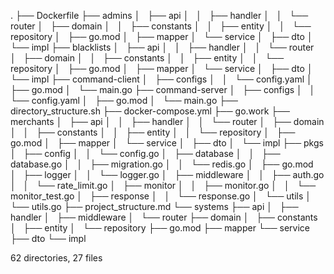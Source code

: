 .
├── Dockerfile
├── admins
│   ├── api
│   │   ├── handler
│   │   └── router
│   ├── domain
│   │   ├── constants
│   │   ├── entity
│   │   └── repository
│   ├── go.mod
│   ├── mapper
│   └── service
│       ├── dto
│       └── impl
├── blacklists
│   ├── api
│   │   ├── handler
│   │   └── router
│   ├── domain
│   │   ├── constants
│   │   ├── entity
│   │   └── repository
│   ├── go.mod
│   ├── mapper
│   └── service
│       ├── dto
│       └── impl
├── command-client
│   ├── configs
│   │   └── config.yaml
│   ├── go.mod
│   └── main.go
├── command-server
│   ├── configs
│   │   └── config.yaml
│   ├── go.mod
│   └── main.go
├── directory_structure.sh
├── docker-compose.yml
├── go.work
├── merchants
│   ├── api
│   │   ├── handler
│   │   └── router
│   ├── domain
│   │   ├── constants
│   │   ├── entity
│   │   └── repository
│   ├── go.mod
│   ├── mapper
│   └── service
│       ├── dto
│       └── impl
├── pkgs
│   ├── config
│   │   └── config.go
│   ├── database
│   │   ├── database.go
│   │   ├── migration.go
│   │   └── redis.go
│   ├── go.mod
│   ├── logger
│   │   └── logger.go
│   ├── middleware
│   │   ├── auth.go
│   │   └── rate_limit.go
│   ├── monitor
│   │   ├── monitor.go
│   │   └── monitor_test.go
│   ├── response
│   │   └── response.go
│   └── utils
│       └── utils.go
├── project_structure.md
└── systems
    ├── api
    │   ├── handler
    │   ├── middleware
    │   └── router
    ├── domain
    │   ├── constants
    │   ├── entity
    │   └── repository
    ├── go.mod
    ├── mapper
    └── service
        ├── dto
        └── impl

62 directories, 27 files
